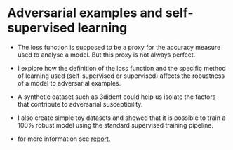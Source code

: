 # Adversarial examples and self-supervised learning

* The loss function is supposed to be a proxy for the accuracy measure used to analyse a model. But this proxy is not always perfect.

* I explore how the definition of the loss function and the specific method of learning used (self-supervised or supervised) affects the robustness of a model to adversarial examples.

* A synthetic dataset such as 3dident could help us isolate the factors that contribute to adversarial susceptibility. 

* I also create simple toy datasets and showed that it is possible to train a 100\% robust model using the standard supervised training pipeline.

* for more information see [report](https://github.com/kfarivar/Masters_thesis/blob/main/thesis.pdf).
